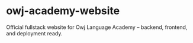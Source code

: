 # owj-academy-website
Official fullstack website for Owj Language Academy – backend, frontend, and deployment ready.
